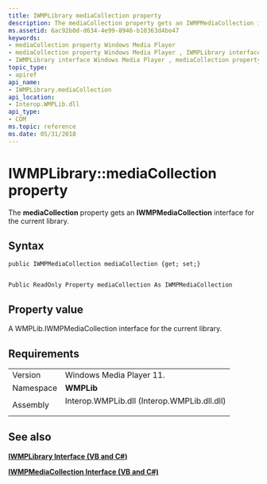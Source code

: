 ```yaml
---
title: IWMPLibrary mediaCollection property
description: The mediaCollection property gets an IWMPMediaCollection interface for the current library.
ms.assetid: 6ac92b0d-d634-4e99-8946-b10363d4be47
keywords:
- mediaCollection property Windows Media Player
- mediaCollection property Windows Media Player , IWMPLibrary interface
- IWMPLibrary interface Windows Media Player , mediaCollection property
topic_type:
- apiref
api_name:
- IWMPLibrary.mediaCollection
api_location:
- Interop.WMPLib.dll
api_type:
- COM
ms.topic: reference
ms.date: 05/31/2018
---
```


# IWMPLibrary::mediaCollection property

The **mediaCollection** property gets an **IWMPMediaCollection** interface for the current library.

## Syntax


```CSharp
public IWMPMediaCollection mediaCollection {get; set;}
```


```VB

Public ReadOnly Property mediaCollection As IWMPMediaCollection
```





## Property value

A WMPLib.IWMPMediaCollection interface for the current library.

## Requirements



|                      |                                                                                                                        |
|----------------------|------------------------------------------------------------------------------------------------------------------------|
| Version<br/>   | Windows Media Player 11.<br/>                                                                                    |
| Namespace<br/> | **WMPLib**<br/>                                                                                                  |
| Assembly<br/>  | <dl> <dt>Interop.WMPLib.dll (Interop.WMPLib.dll.dll)</dt> </dl> |



## See also

<dl> <dt>

[**IWMPLibrary Interface (VB and C#)**](iwmplibrary--vb-and-c.md)
</dt> <dt>

[**IWMPMediaCollection Interface (VB and C#)**](iwmpmediacollection--vb-and-c.md)
</dt> </dl>

 

 





